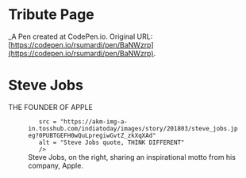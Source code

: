 # Tribute Page 
 _A Pen created at CodePen.io. Original URL: [https://codepen.io/rsumardi/pen/BaNWzrp](https://codepen.io/rsumardi/pen/BaNWzrp).
<h1 id = "title"> Steve Jobs</h1> 
  <p> THE FOUNDER OF APPLE</h1>  
<figure id ="img-div"> 
  <img
       id="image"
       
       src = "https://akm-img-a-in.tosshub.com/indiatoday/images/story/201803/steve_jobs.jpeg?0PUBTGEFH0wQuLpregiwGvtZ_zkXqXAd"
       alt = "Steve Jobs quote, THINK DIFFERENT"
       /> 
  <figcaption id="img-caption"> 
    Steve Jobs, on the right, sharing an inspirational motto from his company, Apple.</figcaption> 
</figure>
 
